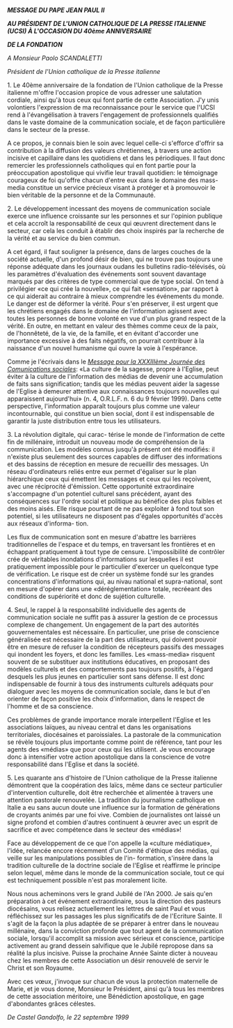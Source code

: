***MESSAGE DU PAPE JEAN PAUL II***

***AU PRÉSIDENT DE L'UNION CATHOLIQUE DE LA PRESSE ITALIENNE (UCSI) À L'OCCASION DU 40ème ANNIVERSAIRE***

***DE LA FONDATION***

*A Monsieur Paolo SCANDALETTI*

*Président de l'Union catholique de la Presse italienne*

1\. Le 40ème anniversaire de la fondation de l'Union catholique de la Presse italienne m'offre l'occasion propice de vous adresser une salutation cordiale, ainsi qu'à tous ceux qui font partie de cette Association. J'y unis volontiers l'expression de ma reconnaissance pour le service que l'UCSI rend à l'évangélisation à travers l'engagement de professionnels qualifiés dans le vaste domaine de la communication sociale, et de façon particulière dans le secteur de la presse.

A ce propos, je connais bien le soin avec lequel celle-ci s'efforce d'offrir sa contribution à la diffusion des valeurs chrétiennes, à travers une action incisive et capillaire dans les quotidiens et dans les périodiques. Il faut donc remercier les professionnels catholiques qui en font partie pour la préoccupation apostolique qui vivifie leur travail quotidien: le témoignage courageux de foi qu'offre chacun d'entre eux dans le domaine des mass-media constitue un service précieux visant à protéger et à promouvoir le bien véritable de la personne et de la Communauté.

2\. Le développement incessant des moyens de communication sociale exerce une influence croissante sur les personnes et sur l'opinion publique et cela accroît la responsabilité de ceux qui œuvrent directement dans le secteur, car cela les conduit à établir des choix inspirés par la recherche de la vérité et au service du bien commun.

A cet égard, il faut souligner la présence, dans de larges couches de la société actuelle, d'un profond désir de bien, qui ne trouve pas toujours une réponse adéquate dans les journaux oudans les bulletins radio-télévisés, où les paramètres d'évaluation des événements sont souvent davantage marqués par des critères de type commercial que de type social. On tend à privilégier «ce qui crée la nouvelle», ce qui fait «sensation», par rapport à ce qui aiderait au contraire à mieux comprendre les événements du monde. Le danger est de déformer la vérité. Pour s'en préserver, il est urgent que les chrétiens engagés dans le domaine de l'information agissent avec toutes les personnes de bonne volonté en vue d'un plus grand respect de la vérité. En outre, en mettant en valeur des thèmes comme ceux de la paix, de l'honnêteté, de la vie, de la famille, et en évitant d'accorder une importance excessive à des faits négatifs, on pourrait contribuer à la naissance d'un nouvel humanisme qui ouvre la voie à l'espérance.

Comme je l'écrivais dans le *[Message pour la XXXIIIème Journée des Comunications sociales](/content/john-paul-ii/fr/messages/communications/documents/hf_jp-ii_mes_24011999_world-communications-day.html)*: «La culture de la sagesse, propre à l'Eglise, peut éviter à la culture de l'information des médias de devenir une accumulation de faits sans signification; tandis que les médias peuvent aider la sagesse de l'Eglise à demeurer attentive aux connaissances toujours nouvelles qui apparaissent aujourd'hui» (n. 4, O.R.L.F. n. 6 du 9 février 1999). Dans cette perspective, l'information apparaît toujours plus comme une valeur incontournable, qui constitue un bien social, dont il est indispensable de garantir la juste distribution entre tous les utilisateurs.

3\. La révolution digitale, qui carac- térise le monde de l'information de cette fin de millénaire, introduit un nouveau mode de compréhension de la communication. Les modèles connus jusqu'à présent ont été modifiés: il n'existe plus seulement des sources capables de diffuser des informations et des bassins de réception en mesure de recueillir des messages. Un réseau d'ordinateurs reliés entre eux permet d'égaliser sur le plan hiérarchique ceux qui émettent les messages et ceux qui les reçoivent, avec une réciprocité d'émission. Cette opportunité extraordinaire s'accompagne d'un potentiel culturel sans précédent, ayant des conséquences sur l'ordre social et politique au bénéfice des plus faibles et des moins aisés. Elle risque pourtant de ne pas exploiter à fond tout son potentiel, si les utilisateurs ne disposent pas d'égales opportunités d'accès aux réseaux d'informa- tion.

Les flux de communication sont en mesure d'abattre les barrières traditionnelles de l'espace et du temps, en traversant les frontières et en échappant pratiquement à tout type de censure. L'impossibilité de contrôler crée de véritables inondations d'informations sur lesquelles il est pratiquement impossible pour le particulier d'exercer un quelconque type de vérification. Le risque est de créer un système fondé sur les grandes concentrations d'informations qui, au nivau national et supra-national, sont en mesure d'opérer dans une «déréglementation» totale, recréeant des conditions de supériorité et donc de sujétion culturelle.

4\. Seul, le rappel à la responsabilité individuelle des agents de communication sociale ne suffit pas à assurer la gestion de ce processus complexe de changement. Un engagement de la part des autorités gouvernementales est nécessaire. En particulier, une prise de conscience généralisée est nécessaire de la part des utilisateurs, qui doivent pouvoir être en mesure de refuser la condition de récepteurs passifs des messages qui inondent les foyers, et donc les familles. Les «mass-media» risquent souvent de se substituer aux institutions éducatives, en proposant des modèles culturels et des comportements pas toujours positifs, à l'égard desquels les plus jeunes en particulier sont sans défense. Il est donc indispensable de fournir à tous des instruments culturels adéquats pour dialoguer avec les moyens de communication sociale, dans le but d'en orienter de façon positive les choix d'information, dans le respect de l'homme et de sa conscience.

Ces problèmes de grande importance morale interpellent l'Eglise et les associations laïques, au niveau central et dans les organisations territoriales, diocésaines et paroissiales. La pastorale de la communication se révèle toujours plus importante comme point de référence, tant pour les agents des «médias» que pour ceux qui les utilisent. Je vous encourage donc à intensifier votre action apostolique dans la conscience de votre responsabilité dans l'Eglise et dans la société.

5\. Les quarante ans d'histoire de l'Union catholique de la Presse italienne démontrent que la coopération des laïcs, même dans ce secteur particulier d'intervention culturelle, doit être recherchée et alimentée à travers une attention pastorale renouvelée. La tradition du journalisme catholique en Italie a eu sans aucun doute une influence sur la formation de générations de croyants animés par une foi vive. Combien de journalistes ont laissé un signe profond et combien d'autres continuent à œuvrer avec un esprit de sacrifice et avec compétence dans le secteur des «médias»!

Face au développement de ce que l'on appelle la «culture médiatique», l'idée, relancée encore récemment d'un Comité d'éthique des médias, qui veille sur les manipulations possibles de l'in- formation, s'insère dans la tradition culturelle de la doctrine sociale de l'Eglise et réaffirme le principe selon lequel, même dans le monde de la communication sociale, tout ce qui est techniquement possible n'est pas moralement licite.

Nous nous acheminons vers le grand Jubilé de l'An 2000. Je sais qu'en préparation à cet événement extraordinaire, sous la direction des pasteurs diocésains, vous relisez actuellement les lettres de saint Paul et vous réfléchissez sur les passages les plus significatifs de de l'Ecriture Sainte. Il s'agit de la façon la plus adaptée de se préparer à entrer dans le nouveau millénaire, dans la conviction profonde que tout agent de la communication sociale, lorsqu'il accomplit sa mission avec sérieux et conscience, participe activement au grand dessein salvifique que le Jubilé repropose dans sa réalité la plus incisive. Puisse la prochaine Année Sainte dicter à nouveau chez les membres de cette Association un désir renouvelé de servir le Christ et son Royaume.

Avec ces vœux, j'invoque sur chacun de vous la protection maternelle de Marie, et je vous donne, Monsieur le Président, ainsi qu'à tous les membres de cette association méritoire, une Bénédiction apostolique, en gage d'abondantes grâces célestes.

*De Castel Gandolfo, le 22 septembre 1999*